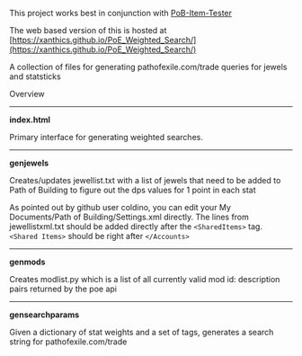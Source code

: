 This project works best in conjunction with [PoB-Item-Tester](https://github.com/VolatilePulse/PoB-Item-Tester)

The web based version of this is hosted at [https://xanthics.github.io/PoE_Weighted_Search/](https://xanthics.github.io/PoE_Weighted_Search/)

A collection of files for generating pathofexile.com/trade queries for jewels and statsticks

Overview
********

**index.html**

Primary interface  for generating weighted searches.

---

**genjewels** 

Creates/updates jewellist.txt with a list of jewels that need to be added to Path of Building to figure out the dps values for 1 point in each stat

As pointed out by github user coldino, you can edit your My Documents/Path of Building/Settings.xml directly.  The lines from jewellistxml.txt should be added directly after the `<SharedItems>` tag.  `<Shared Items>` should be right after `</Accounts>`

---

**genmods** 

Creates modlist.py which is a list of all currently valid mod id: description pairs returned by the poe api

---

**gensearchparams**

Given a dictionary of stat weights and a set of tags, generates a search string for pathofexile.com/trade